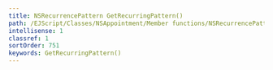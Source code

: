 ```yaml
---
title: NSRecurrencePattern GetRecurringPattern()
path: /EJScript/Classes/NSAppointment/Member functions/NSRecurrencePattern GetRecurringPattern()
intellisense: 1
classref: 1
sortOrder: 751
keywords: GetRecurringPattern()
---
```





